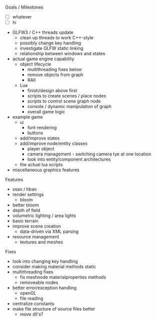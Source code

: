 Goals / Milestones

- [ ] whatever
- 	[ ] hi

* GLFW3 / C++ threads update
	* clean up threads to work C++-style
	* possibly change key handling
	* investigate GLFW static linking
	* relationship between windows and states
* actual game engine capability
	* object lifecycle
		* multithreading fixes below
		* remove objects from graph
		* RAII
	* Lua
		* finish/design above first
		* scripts to create scenes / place nodes
		* scripts to control scene graph node
		* console / dynamic manipulation of graph
		* overall game logic
* example game
	* ui
		* font rendering
		* buttons
	* add/improve states
	* add/improve node/entity classes
		* player object
		* camera management - switching camera tye at one location
		* look into entity/component architectures
	* the actual lua scripts
* miscellaneous graphics features


Features

* ssao / hbao
* render settings
	* bloom
* better bloom
* depth of field
* volumetric lighting / area lights
* basic terrain
* improve scene creation
	* data-driven via XML parsing
* resource management
	* textures and meshes


Fixes

* look into changing key handling
* consider making material methods static
* multithreading fixes
	* fix meshnode materialproperties methods
	* removeable nodes
* better error/exception handling
	* openGL
	* file reading
* centralize constants
* make file structure of source files better
	* move dll's?
